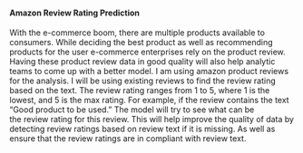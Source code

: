 #### Amazon Review Rating Prediction

With the e-commerce boom, there are multiple products available to consumers. While deciding the best product as well as recommending products for the user e-commerce enterprises rely on the product review. Having these product review data in good quality will also help analytic teams to come up with a better model. I am using amazon product reviews for the analysis. I will be using existing reviews to find the review rating based on the text. The review rating ranges from 1 to 5, where 1 is the lowest, and 5 is the max rating. For example, if the review contains the text “Good product to be used.” The model will try to see what can be the review rating for this review. This will help improve the quality of data by detecting review ratings based on review text if it is missing. As well as ensure that the review ratings are in compliant with review text.
